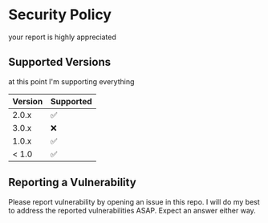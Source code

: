 # Security Policy
your report is highly appreciated

## Supported Versions
at this point I'm supporting everything

| Version | Supported          |
| ------- | ------------------ |
| 2.0.x   | :white_check_mark: |
| 3.0.x   | :x:                |
| 1.0.x   | :white_check_mark: |
| < 1.0   | :white_check_mark: |

## Reporting a Vulnerability

Please report vulnerability by opening an issue in this repo.
I will do my best to address the reported vulnerabilities ASAP.
Expect an answer either way.
